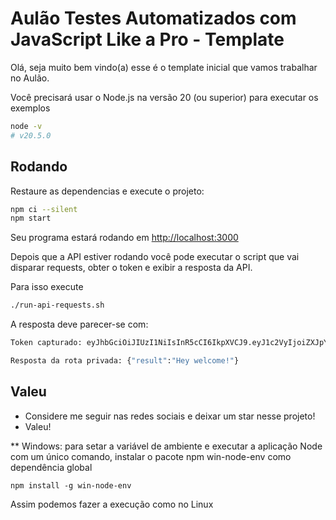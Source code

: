 # Aulão Testes Automatizados com JavaScript Like a Pro - Template

Olá, seja muito bem vindo(a) esse é o template inicial que vamos trabalhar no Aulão.

Você precisará usar o Node.js na versão 20 (ou superior) para executar os exemplos
```sh
node -v
# v20.5.0
```

## Rodando

Restaure as dependencias e execute o projeto:
```sh
npm ci --silent
npm start
```

Seu programa estará rodando em [http://localhost:3000](http://localhost:3000)

Depois que a API estiver rodando você pode executar o script que vai disparar requests, obter o token e exibir a resposta da API.

Para isso execute
```sh
./run-api-requests.sh
```
A resposta deve parecer-se com:

```sh
Token capturado: eyJhbGciOiJIUzI1NiIsInR5cCI6IkpXVCJ9.eyJ1c2VyIjoiZXJpY2t3ZW5kZWwiLCJtZXNzYWdlIjoiaGV5IGR1dXVkZSEiLCJpYXQiOjE2OTE2OTM4MjF9.VmPc9yY4tTXYQaILbY6JXK8IrmKKK0Z4hveVgRUIV9Y

Resposta da rota privada: {"result":"Hey welcome!"}
```

## Valeu
- Considere me seguir nas redes sociais e deixar um star nesse projeto!
- Valeu!

** Windows: para setar a variável de ambiente e executar a aplicação Node com um único comando, instalar
o pacote npm win-node-env como dependência global
```
npm install -g win-node-env
```
Assim podemos fazer a execução como no Linux